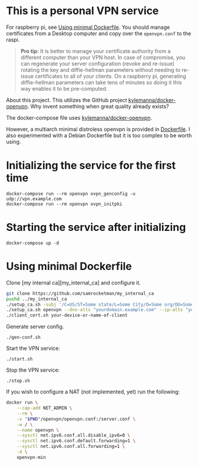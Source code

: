 # This is a personal VPN service

For raspberry pi, see [Using minimal Dockerfile](#using-minimal-dockerfile).
You should manage certificates from a Desktop computer and copy over the
`openvpn.conf` to the raspi.

> **Pro tip:** It is better to manage your certificate authority from a
> different computer than your VPN host.  In case of compromise, you can
> regenerate your server configuration (revoke and re-issue) rotating the key
> and diffie-hellman parameters without needing to re-issue certificates to all
> of your clients.  On a raspberry pi, generating diffie-hellman parameters can
> take tens of minutes so doing it this way enables it to be pre-computed.

About this project.  This utilizes the GitHub project
[kylemanna/docker-openvpn][upstream].  Why invent something when great quality
already exists?

The docker-compose file uses [kylemanna/docker-openvpn][upstream].

However, a multiarch minimal distroless openvpn is provided in
[Dockerfile](Dockerfile).  I also experimented with a Debian Dockerfile but it
is too complex to be worth using.

# Initializing the service for the first time

    docker-compose run --rm openvpn ovpn_genconfig -u udp://vpn.example.com
    docker-compose run --rm openvpn ovpn_initpki

# Starting the service after initializing

    docker-compose up -d

# Using minimal Dockerfile

Clone [my internal ca][my_internal_ca] and configure it.

```bash
git clone https://github.com/samrocketman/my_internal_ca
pushd ../my_internal_ca
./setup_ca.sh -subj '/C=US/ST=Some state/L=Some City/O=Some org/OU=Some department/CN=My Root CA'
./setup_ca.sh openvpn --dns-alts "yourdomain.example.com" --ip-alts "your public IP"
./client_cert.sh your-device-or-name-of-client
```

Generate server config.

    ./gen-conf.sh

Start the VPN service:

    ./start.sh

Stop the VPN service:

    ./stop.sh

If you wish to configure a NAT (not implemented, yet) run the following:

```bash
docker run \
    --cap-add NET_ADMIN \
    --rm \
    -v "$PWD"/openvpn/openvpn.conf:/server.conf \
    -w / \
    --name openvpn \
    --sysctl net.ipv6.conf.all.disable_ipv6=0 \
    --sysctl net.ipv6.conf.default.forwarding=1 \
    --sysctl net.ipv6.conf.all.forwarding=1 \
    -d \
    openvpn-min
```

[upstream]: https://github.com/kylemanna/docker-openvpn
